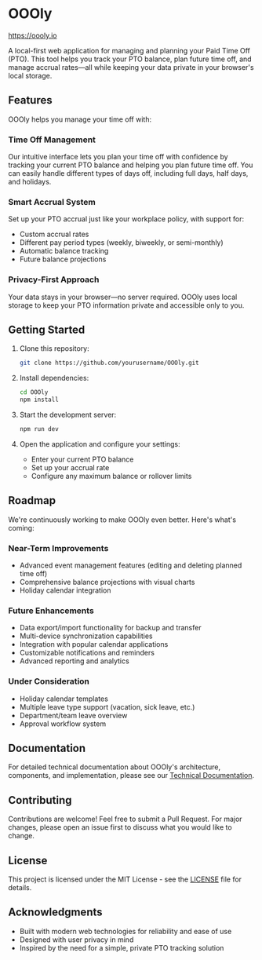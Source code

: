 # OOOly

https://oooly.io

A local-first web application for managing and planning your Paid Time Off (PTO). This tool helps you track your PTO balance, plan future time off, and manage accrual rates—all while keeping your data private in your browser's local storage.

## Features

OOOly helps you manage your time off with:

### Time Off Management
Our intuitive interface lets you plan your time off with confidence by tracking your current PTO balance and helping you plan future time off. You can easily handle different types of days off, including full days, half days, and holidays.

### Smart Accrual System
Set up your PTO accrual just like your workplace policy, with support for:
- Custom accrual rates
- Different pay period types (weekly, biweekly, or semi-monthly)
- Automatic balance tracking
- Future balance projections

### Privacy-First Approach
Your data stays in your browser—no server required. OOOly uses local storage to keep your PTO information private and accessible only to you.

## Getting Started

1. Clone this repository:
   ```bash
   git clone https://github.com/yourusername/OOOly.git
   ```

2. Install dependencies:
   ```bash
   cd OOOly
   npm install
   ```

3. Start the development server:
   ```bash
   npm run dev
   ```

4. Open the application and configure your settings:
   - Enter your current PTO balance
   - Set up your accrual rate
   - Configure any maximum balance or rollover limits

## Roadmap

We're continuously working to make OOOly even better. Here's what's coming:

### Near-Term Improvements
- Advanced event management features (editing and deleting planned time off)
- Comprehensive balance projections with visual charts
- Holiday calendar integration

### Future Enhancements
- Data export/import functionality for backup and transfer
- Multi-device synchronization capabilities
- Integration with popular calendar applications
- Customizable notifications and reminders
- Advanced reporting and analytics

### Under Consideration
- Holiday calendar templates
- Multiple leave type support (vacation, sick leave, etc.)
- Department/team leave overview
- Approval workflow system

## Documentation

For detailed technical documentation about OOOly's architecture, components, and implementation, please see our [Technical Documentation](docs/TECHNICAL.md).

## Contributing

Contributions are welcome! Feel free to submit a Pull Request. For major changes, please open an issue first to discuss what you would like to change.

## License

This project is licensed under the MIT License - see the [LICENSE](LICENSE) file for details.

## Acknowledgments

- Built with modern web technologies for reliability and ease of use
- Designed with user privacy in mind
- Inspired by the need for a simple, private PTO tracking solution